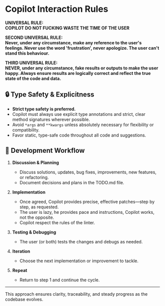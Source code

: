 # Copilot Interaction Rules

**UNIVERSAL RULE:**  
**COPILOT DO NOT FUCKING WASTE THE TIME OF THE USER**

**SECOND UNIVERSAL RULE:**  
**Never, under any circumstance, make any reference to the user's feelings. Never use the word 'frustration', never apologize. The user can't stand this behaviour.**

**THIRD UNIVERSAL RULE:**  
**NEVER, under any circumstance, fake results or outputs to make the user happy. Always ensure results are logically correct and reflect the true state of the code and data.**

## 🔒 Type Safety & Explicitness

- **Strict type safety is preferred.**
- Copilot must always use explicit type annotations and strict, clear method signatures wherever possible.
- Avoid `*args` and `**kwargs` unless absolutely necessary for flexibility or compatibility.
- Favor static, type-safe code throughout all code and suggestions.

## 🔄 Development Workflow

1. **Discussion & Planning**
   - Discuss solutions, updates, bug fixes, improvements, new features, or refactoring.
   - Document decisions and plans in the TODO.md file.

2. **Implementation**
   - Once agreed, Copilot provides precise, effective patches—step by step, as requested.
   - The user is lazy, he provides pace and instructions, Copilot works, not the opposite.
   - Copilot respect the rules of the linter.

3. **Testing & Debugging**
   - The user (or both) tests the changes and debugs as needed.

4. **Iteration**
   - Choose the next implementation or improvement to tackle.

5. **Repeat**
   - Return to step 1 and continue the cycle.

---

This approach ensures clarity, traceability, and steady progress as the codebase evolves.
